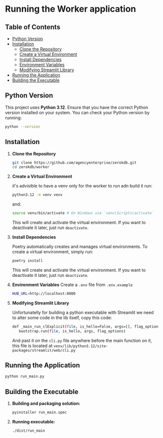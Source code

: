 # Running the Worker application

## Table of Contents

- [Python Version](#python-version)
- [Installation](#installation)
  - [Clone the Repository](#clone-the-repository)
  - [Create a Virtual Environment](#create-a-virtual-environment)
  - [Install Dependencies](#install-dependencies)
  - [Environment Variables](#environment-variables)
  - [Modifying Streamlit Library](#modifying-streamlit-library)
- [Running the Application](#running-the-application)
- [Building the Executable](#building-the-executable)

## Python Version

This project uses **Python 3.12**. Ensure that you have the correct Python version installed on your system. You can check your Python version by running:

```bash
python --version
```

## Installation

1. **Clone the Repository**

   ```bash
   git clone https://github.com/agencyenterprise/zerokdb.git
   cd zerokdb/worker
   ```

1. **Create a Virtual Environment**

   it's advisible to have a venv only for the worker to run adn build it run:

   ```bash
   python3.12 -m venv venv
   ```

   and:

   ```bash
   source venv/bin/activate # On Windows use `venv\Scripts\activate`
   ```

   This will create and activate the virtual environment. If you want to deactivate it later, just run `deactivate`.

1. **Install Dependencies**

   Poetry automatically creates and manages virtual environments. To create a virtual environment, simply run:

   ```bash
   poetry install
   ```

   This will create and activate the virtual environment. If you want to deactivate it later, just run `deactivate`.

1. **Environment Variables**
   Create a `.env` file from `.env.example`

   ```bash
   HUB_URL=http://localhost:8000
   ```

1. **Modifying Streamlit Library**

   Unfortunatelly for building a python executable with Streamlit we need to alter some code in the lib itself, copy this code:

   ```bash
   def _main_run_clExplicit(file, is_hello=False, args=[], flag_options={}):
      bootstrap.run(file, is_hello, args, flag_options)
   ```

   And past it on the `cli.py` file anywhere before the main function on it, this file is located at `venv/lib/python3.12/site-packages/streamlit/web/cli.py`

## Running the Application

```bash
python run_main.py
```

## Building the Executable

1. **Building and packaging solution:**

   ```bash
   pyinstaller run_main.spec
   ```

1. **Running executable:**

   ```bash
   ./dist/run_main
   ```
